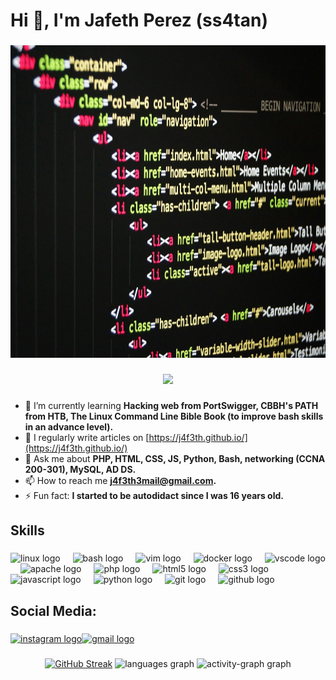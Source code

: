 <h1 align="left">Hi 👋, I'm Jafeth Perez (ss4tan)</h1>

###

<div align="center">
  <img height="500" src="https://raw.githubusercontent.com/j4f3th/j4f3th/refs/heads/main/1.jpg"  />
</div>

###

<div align="center">
  <img height="50" src="https://readme-typing-svg.demolab.com/?font=Fira+Code&duration=1000&pause=1000&color=5B00A9&center=true&width=435&lines=%3Cimg+src%3D%22PWNED%22+onerror%3D%22alert(1)%22%3E;%2F..%2F..%2F..%2F..%2F..%2F..%2Fetc%2Fpasswd;%27+or+3%3D3--+-;PWNED"  />
</div>

###

- 🌱 I’m currently learning **Hacking web from PortSwigger, CBBH's PATH from HTB, The Linux Command Line Bible Book (to improve bash skills in an advance level).**
- 📝 I regularly write articles on [https://j4f3th.github.io/](https://j4f3th.github.io/)
- 💬 Ask me about **PHP, HTML, CSS, JS, Python, Bash, networking (CCNA 200-301), MySQL, AD DS.**
- 📫 How to reach me **j4f3th3mail@gmail.com.**
- ⚡ Fun fact: **I started to be autodidact since I was 16 years old.**

###

<h2 align="left">Skills</h2>

###

<div align="left">
  <img src="https://cdn.jsdelivr.net/gh/devicons/devicon/icons/linux/linux-original.svg" height="40" alt="linux logo"  />
  <img width="12" />
  <img src="https://cdn.jsdelivr.net/gh/devicons/devicon/icons/bash/bash-original.svg" height="40" alt="bash logo"  />
  <img width="12" />
  <img src="https://cdn.jsdelivr.net/gh/devicons/devicon/icons/vim/vim-original.svg" height="40" alt="vim logo"  />
  <img width="12" />
  <img src="https://cdn.jsdelivr.net/gh/devicons/devicon/icons/docker/docker-original.svg" height="40" alt="docker logo"  />
  <img width="12" />
  <img src="https://cdn.jsdelivr.net/gh/devicons/devicon/icons/vscode/vscode-original.svg" height="40" alt="vscode logo"  />
  <img width="12" />
  <img src="https://cdn.jsdelivr.net/gh/devicons/devicon/icons/apache/apache-original.svg" height="40" alt="apache logo"  />
  <img width="12" />
  <img src="https://cdn.jsdelivr.net/gh/devicons/devicon/icons/php/php-original.svg" height="40" alt="php logo"  />
  <img width="12" />
  <img src="https://cdn.jsdelivr.net/gh/devicons/devicon/icons/html5/html5-original.svg" height="40" alt="html5 logo"  />
  <img width="12" />
  <img src="https://cdn.jsdelivr.net/gh/devicons/devicon/icons/css3/css3-original.svg" height="40" alt="css3 logo"  />
  <img width="12" />
  <img src="https://cdn.jsdelivr.net/gh/devicons/devicon/icons/javascript/javascript-original.svg" height="40" alt="javascript logo"  />
  <img width="12" />
  <img src="https://cdn.jsdelivr.net/gh/devicons/devicon/icons/python/python-original.svg" height="40" alt="python logo"  />
  <img width="12" />
  <img src="https://cdn.jsdelivr.net/gh/devicons/devicon/icons/git/git-original.svg" height="40" alt="git logo"  />
  <img width="12" />
  <img src="https://cdn.jsdelivr.net/gh/devicons/devicon/icons/github/github-original.svg" height="40" alt="github logo"  />
</div>

###

<h2 align="left">Social Media:</h2>

###

<div align="left">
  <a href="https://www.instagram.com/md5_j4f3th" target="_blank"><img src="https://raw.githubusercontent.com/maurodesouza/profile-readme-generator/master/src/assets/icons/social/instagram/default.svg" width="52" height="40" alt="instagram logo"  /></a><a href="j4f3th3mail@gmail.com" target="_blank"><img src="https://raw.githubusercontent.com/maurodesouza/profile-readme-generator/master/src/assets/icons/social/gmail/default.svg" width="52" height="40" alt="gmail logo"  />
  </a>
</div>

###

<div align="center">
<a href="https://git.io/streak-stats"><img src="https://streak-stats.demolab.com?user=j4f3th&theme=radical&hide_border=true&border_radius=4.6&mode=weekly&hide_total_contributions=true&hide_current_streak=true&hide_longest_streak=true" alt="GitHub Streak" /></a>
  <img src="https://github-readme-stats.vercel.app/api/top-langs?username=j4f3th&locale=en&hide_title=false&layout=compact&card_width=320&langs_count=5&theme=radical&hide_border=false&order=2&custom_title=Lenguages" height="150" alt="languages graph"  />
  <img src="https://github-readme-activity-graph.vercel.app/graph?username=j4f3th&radius=16&theme=redical&area=true&order=5&custom_title=Contribution%20Gtaph&hide_border=true&hide_title=false" height="300" alt="activity-graph graph"  />
</div>

###

<br clear="both">



###
